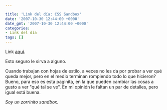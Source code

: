 ```yaml
---

title: 'Link del día: CSS Sandbox'
date: '2007-10-30 12:44:00 +0000'
date_gmt: '2007-10-30 12:44:00 +0000'
categories:
- Link del día
tags: []
---
```


Link [aquí](http://aurelio.net/css-sandbox/).

Esto seguro le sirva a alguno.

Cuando trabajan con hojas de estilo, a veces no les da por probar a ver qué queda mejor, pero en el medio terminan rompiendo todo lo que hicieron? Bueno, para eso es esta paginita, en la que pueden cambiar las cosas a gusto a ver "qué tal se ve". En mi opinión le faltan un par de detalles, pero igual está buena.

_Soy un zorrinito sandbox._

